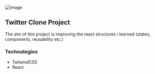![image](https://github.com/bicakciberk/Clone-Projects/assets/120296952/1ca0e811-4e57-42b7-af16-818696bf2ff7)

## Twitter Clone Project
The aim of this project is improving the react structures i learned (states, components, reusability etc.)

### Technologies
- TailwindCSS
- React
